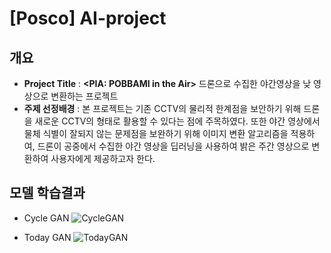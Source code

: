 # [Posco] AI-project
## 개요
- **Project Title**
 : **<PIA: POBBAMI in the Air>** 드론으로 수집한 야간영상을 낮 영상으로 변환하는 프로젝트
- **주제 선정배경** : 본 프로젝트는 기존 CCTV의 물리적 한계점을 보안하기 위해 드론을 새로운 CCTV의 형태로 활용할 수 있다는 점에 주목하였다. 또한 야간 영상에서 물체 식별이 잘되지 않는 문제점을 보완하기 위해 이미지 변환 알고리즘을 적용하여, 드론이 공중에서 수집한 야간 영상을 딥러닝을 사용하여 밝은 주간 영상으로 변환하여 사용자에게 제공하고자 한다. 

## 모델 학습결과
- Cycle GAN 
![CycleGAN](https://user-images.githubusercontent.com/59900752/79945706-60682980-84a9-11ea-842a-7fc45fa5f154.gif)

- Today GAN
![TodayGAN](https://user-images.githubusercontent.com/59900752/79945746-78d84400-84a9-11ea-8fa1-e919a3a81079.gif)
